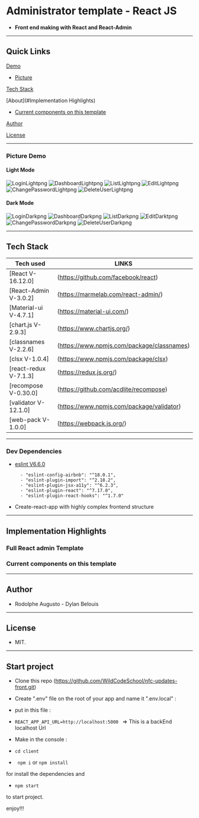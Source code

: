 
# Administrator template - React JS

  

-  **Front end making with React and React-Admin**

  

---  

## Quick Links


[Demo](#demo)

-  [Picture](#picture-demo)


[Tech Stack](#tech-stack)

[About](#Implementation Highlights)

  

-  [Current components on this template](#Current-components-on-this-template)

[Author](#author)
 

[License](#license)


---
 

### Picture Demo

#### Light Mode											
![LoginLightpng](login-light.png)
![DashboardLightpng](dashboard-light.png)
![ListLightpng](list-with-pagination-light.png)
![EditLightpng](edit-users-light.png)
![ChangePasswordLightpng](change-password-light.png)
![DeleteUserLightpng](delete-with-confirmation-light.png)

  #### Dark Mode
![LoginDarkpng](login-dark.png)
![DashboardDarkpng](dashboard-dark.png)
![ListDarkpng](list-with-pagination-dark.png)
![EditDarktpng](edit-users-dark.png)
![ChangePasswordDarkpng](change-password-dark.png)
![DeleteUserDarkpng](delete-with-confirmation-dark.png)

---

  

## Tech Stack
| Tech used | LINKS |
| ------ | ------ |
| [React V-16.12.0] | (https://github.com/facebook/react) |
| [React-Admin V-3.0.2] | (https://marmelab.com/react-admin/) |
| [Material-ui V-4.7.1] | (https://material-ui.com/) |
| [chart.js V-2.9.3] | (https://www.chartjs.org/) | and [react-chartjs V-2 2.8.0] | (https://jerairrest.github.io/react-chartjs-2/) |
| [classnames V-2.2.6] | (https://www.npmjs.com/package/classnames) |
| [clsx V-1.0.4] | (https://www.npmjs.com/package/clsx) |
| [react-redux V-7.1.3] | (https://redux.js.org/) |
| [recompose V-0.30.0] | (https://github.com/acdlite/recompose) |
| [validator V-12.1.0] | (https://www.npmjs.com/package/validator) |
| [web-pack V-1.0.0] | (https://webpack.js.org/) |
---

### Dev Dependencies

- [eslint V6.6.0](https://eslint.org/)
		
		- "eslint-config-airbnb": "^18.0.1",
		- "eslint-plugin-import": "^2.18.2",
		- "eslint-plugin-jsx-a11y": "^6.2.3",
		- "eslint-plugin-react": "^7.17.0",
		- "eslint-plugin-react-hooks": "^1.7.0"

- Create-react-app with highly complex frontend structure

---

  

## Implementation Highlights

  

  

### Full React admin Template

  


  

### Current components on this template


  

---

  

## Author

  

- Rodolphe Augusto - Dylan Belouis

  

---

  

## License

  

- MIT.

  

---

  

## Start project

- Clone this repo (https://github.com/WildCodeSchool/nfc-updates-front.git)

- Create ".env" file  on the root of your app and name it ".env.local" : 
- put in this file :
-  ``` REACT_APP_API_URL=http://localhost:5000  ```  => This is a backEnd localhost Url

- Make in the console :

-  ```cd client```

-  ``` npm i``` or ```npm install ```

for install the dependencies and

-  ```npm start```

to start project.

  

enjoy!!!